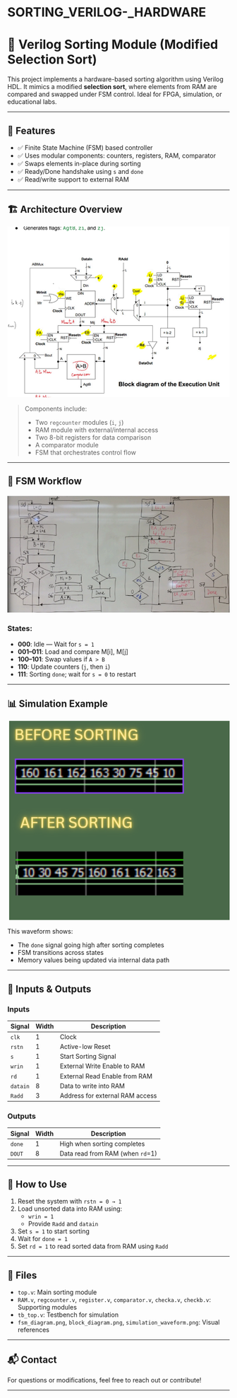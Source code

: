 # SORTING_VERILOG-_HARDWARE

# 📘 Verilog Sorting Module (Modified Selection Sort)

This project implements a hardware-based sorting algorithm using Verilog HDL. It mimics a modified **selection sort**, where elements from RAM are compared and swapped under FSM control. Ideal for FPGA, simulation, or educational labs.

---

## 📌 Features

- ✅ Finite State Machine (FSM) based controller
- ✅ Uses modular components: counters, registers, RAM, comparator
- ✅ Swaps elements in-place during sorting
- ✅ Ready/Done handshake using `s` and `done`
- ✅ Read/write support to external RAM

---

## 🏗️ Architecture Overview

![Block Diagram](img3.png)

> Components include:
> - Two `regcounter` modules (`i`, `j`)
> - RAM module with external/internal access
> - Two 8-bit registers for data comparison
> - A comparator module
> - FSM that orchestrates control flow

---

## 🔄 FSM Workflow

![FSM Diagram](img4.png)

### States:
- **000**: Idle — Wait for `s = 1`
- **001–011**: Load and compare M[i], M[j]
- **100–101**: Swap values if `A > B`
- **110**: Update counters (`j`, then `i`)
- **111**: Sorting `done`; wait for `s = 0` to restart

---

## 📊 Simulation Example

![Simulation Waveform](img1.png)

This waveform shows:
- The `done` signal going high after sorting completes
- FSM transitions across states
- Memory values being updated via internal data path

---

## 🔧 Inputs & Outputs

### Inputs

| Signal   | Width | Description                        |
|----------|-------|------------------------------------|
| `clk`    | 1     | Clock                              |
| `rstn`   | 1     | Active-low Reset                   |
| `s`      | 1     | Start Sorting Signal               |
| `wrin`   | 1     | External Write Enable to RAM       |
| `rd`     | 1     | External Read Enable from RAM      |
| `datain` | 8     | Data to write into RAM             |
| `Radd`   | 3     | Address for external RAM access    |

### Outputs

| Signal   | Width | Description                        |
|----------|-------|------------------------------------|
| `done`   | 1     | High when sorting completes        |
| `DOUT`   | 8     | Data read from RAM (when `rd`=1)   |

---

## 🧪 How to Use

1. Reset the system with `rstn = 0 → 1`
2. Load unsorted data into RAM using:
   - `wrin = 1`
   - Provide `Radd` and `datain`
3. Set `s = 1` to start sorting
4. Wait for `done = 1`
5. Set `rd = 1` to read sorted data from RAM using `Radd`

---

## 📁 Files

- `top.v`: Main sorting module
- `RAM.v`, `regcounter.v`, `register.v`, `comparator.v`, `checka.v`, `checkb.v`: Supporting modules
- `tb_top.v`: Testbench for simulation
- `fsm_diagram.png`, `block_diagram.png`, `simulation_waveform.png`: Visual references

---

## 📬 Contact

For questions or modifications, feel free to reach out or contribute!

---

